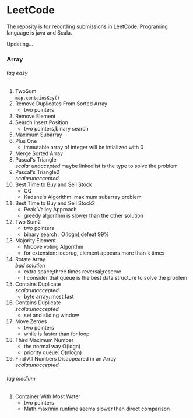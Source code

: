 # LeetCode
The reposity is for recording submissions in LeetCode. Programing language is java and Scala. 

Updating...

### Array

###### *tag easy*

1. TwoSum  
   `map.containsKey()`
2. Remove Duplicates From Sorted Array  
   * two pointers
3. Remove Element
4. Search Insert Position 
   * two pointers,binary search
5. Maximum Subarray
6. Plus One  
   * immutable array of integer will be intialized with 0
7. Merge Sorted Array
8. Pascal's Triangle  
   *scala: unaccepted* maybe linkedlist is the type to solve the problem  
9. Pascal's Triangle2   
   *scala:unaccepted*  
10. Best Time to Buy and Sell Stock  
    * CQ  
    * Kadane's Algorithm: maximum subarray problem  
11. Best Time to Buy and Sell Stock2
    * Peak Valley Approach  
    * greedy algorithm is slower than the other solution  
12. Two Sum2  
    * two pointers  
    * binary search : O(logn),defeat 99%  
13. Majority Element 
    * Mroove voting Algorithm  
    * for extension: icebrug, element appears more than k times 
14. Rotate Array   
    *bad solution*  
    * extra space;three times reversal;reserve   
    * I consider that queue is the best data structure to solve the problem  
15. Contains Duplicate  
    *scala:unaccepted*  
    *  byte array: most fast  
16. Contains Duplicate  
    *scala:unaccepted*  
    * set and sliding window
17. Move Zeroes  
    * two pointers  
    * while is faster than for loop  
18. Third Maximum Number  
    * the normal way O(logn)  
    * priority queue: O(nlogn)  
19. Find All Numbers Disappeared in an Array  
    *scala:unaccepted*      


###### *tag medium*
1. Container With Most Water  
   * two pointers
   * Math.max/min runtime seems slower than direct comparison 



